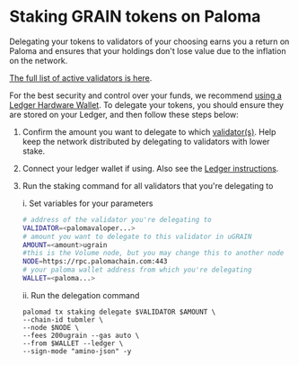 # Staking GRAIN tokens on Paloma

Delegating your tokens to validators of your choosing earns you a return on Paloma and ensures that your holdings don't lose value due to the inflation on the network. 

[The full list of active validators is here](https://paloma.explorers.guru/validators).

For the best security and control over your funds, we recommend [using a Ledger Hardware Wallet](./paloma-ledger.md). To delegate your tokens, you should ensure they are stored on your Ledger, and then follow these steps below: 

1. Confirm the amount you want to delegate to which [validator(s)](https://paloma.explorers.guru/validators). Help keep the network distributed by delegating to validators with lower stake.
2. Connect your ledger wallet if using. Also see the [Ledger instructions](./paloma-ledger.md).
3. Run the staking command for all validators that you're delegating to 
    
    i. Set variables for your parameters
    ```sh
    # address of the validator you're delegating to
    VALIDATOR=<palomavaloper...>  
    # amount you want to delegate to this validator in uGRAIN
    AMOUNT=<amount>ugrain 
    #this is the Volume node, but you may change this to another node
    NODE=https://rpc.palomachain.com:443 
    # your paloma wallet address from which you're delegating
    WALLET=<paloma...> 
    ```
    ii. Run the delegation command
    ```
    palomad tx staking delegate $VALIDATOR $AMOUNT \
    --chain-id tubmler \
    --node $NODE \
    --fees 200ugrain --gas auto \
    --from $WALLET --ledger \
    --sign-mode "amino-json" -y
    ```
